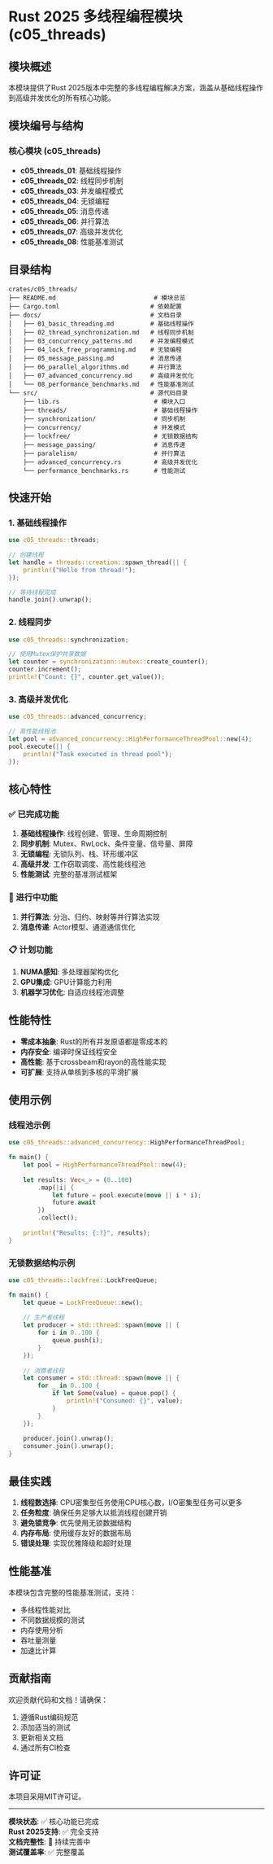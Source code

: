 # Rust 2025 多线程编程模块 (c05_threads)

## 模块概述

本模块提供了Rust 2025版本中完整的多线程编程解决方案，涵盖从基础线程操作到高级并发优化的所有核心功能。

## 模块编号与结构

### 核心模块 (c05_threads)

- **c05_threads_01**: 基础线程操作
- **c05_threads_02**: 线程同步机制
- **c05_threads_03**: 并发编程模式
- **c05_threads_04**: 无锁编程
- **c05_threads_05**: 消息传递
- **c05_threads_06**: 并行算法
- **c05_threads_07**: 高级并发优化
- **c05_threads_08**: 性能基准测试

## 目录结构

```text
crates/c05_threads/
├── README.md                           # 模块总览
├── Cargo.toml                         # 依赖配置
├── docs/                              # 文档目录
│   ├── 01_basic_threading.md          # 基础线程操作
│   ├── 02_thread_synchronization.md   # 线程同步机制
│   ├── 03_concurrency_patterns.md     # 并发编程模式
│   ├── 04_lock_free_programming.md    # 无锁编程
│   ├── 05_message_passing.md          # 消息传递
│   ├── 06_parallel_algorithms.md      # 并行算法
│   ├── 07_advanced_concurrency.md     # 高级并发优化
│   └── 08_performance_benchmarks.md   # 性能基准测试
└── src/                               # 源代码目录
    ├── lib.rs                          # 模块入口
    ├── threads/                        # 基础线程操作
    ├── synchronization/                # 同步机制
    ├── concurrency/                    # 并发模式
    ├── lockfree/                       # 无锁数据结构
    ├── message_passing/                # 消息传递
    ├── paralelism/                     # 并行算法
    ├── advanced_concurrency.rs         # 高级并发优化
    └── performance_benchmarks.rs       # 性能测试
```

## 快速开始

### 1. 基础线程操作

```rust
use c05_threads::threads;

// 创建线程
let handle = threads::creation::spawn_thread(|| {
    println!("Hello from thread!");
});

// 等待线程完成
handle.join().unwrap();
```

### 2. 线程同步

```rust
use c05_threads::synchronization;

// 使用Mutex保护共享数据
let counter = synchronization::mutex::create_counter();
counter.increment();
println!("Count: {}", counter.get_value());
```

### 3. 高级并发优化

```rust
use c05_threads::advanced_concurrency;

// 高性能线程池
let pool = advanced_concurrency::HighPerformanceThreadPool::new(4);
pool.execute(|| {
    println!("Task executed in thread pool");
});
```

## 核心特性

### ✅ 已完成功能

1. **基础线程操作**: 线程创建、管理、生命周期控制
2. **同步机制**: Mutex、RwLock、条件变量、信号量、屏障
3. **无锁编程**: 无锁队列、栈、环形缓冲区
4. **高级并发**: 工作窃取调度、高性能线程池
5. **性能测试**: 完整的基准测试框架

### 🚧 进行中功能

1. **并行算法**: 分治、归约、映射等并行算法实现
2. **消息传递**: Actor模型、通道通信优化

### 📋 计划功能

1. **NUMA感知**: 多处理器架构优化
2. **GPU集成**: GPU计算能力利用
3. **机器学习优化**: 自适应线程池调整

## 性能特性

- **零成本抽象**: Rust的所有并发原语都是零成本的
- **内存安全**: 编译时保证线程安全
- **高性能**: 基于crossbeam和rayon的高性能实现
- **可扩展**: 支持从单核到多核的平滑扩展

## 使用示例

### 线程池示例

```rust
use c05_threads::advanced_concurrency::HighPerformanceThreadPool;

fn main() {
    let pool = HighPerformanceThreadPool::new(4);
    
    let results: Vec<_> = (0..100)
        .map(|i| {
            let future = pool.execute(move || i * i);
            future.await
        })
        .collect();
    
    println!("Results: {:?}", results);
}
```

### 无锁数据结构示例

```rust
use c05_threads::lockfree::LockFreeQueue;

fn main() {
    let queue = LockFreeQueue::new();
    
    // 生产者线程
    let producer = std::thread::spawn(move || {
        for i in 0..100 {
            queue.push(i);
        }
    });
    
    // 消费者线程
    let consumer = std::thread::spawn(move || {
        for _ in 0..100 {
            if let Some(value) = queue.pop() {
                println!("Consumed: {}", value);
            }
        }
    });
    
    producer.join().unwrap();
    consumer.join().unwrap();
}
```

## 最佳实践

1. **线程数选择**: CPU密集型任务使用CPU核心数，I/O密集型任务可以更多
2. **任务粒度**: 确保任务足够大以抵消线程创建开销
3. **避免锁竞争**: 优先使用无锁数据结构
4. **内存布局**: 使用缓存友好的数据布局
5. **错误处理**: 实现优雅降级和超时处理

## 性能基准

本模块包含完整的性能基准测试，支持：

- 多线程性能对比
- 不同数据规模的测试
- 内存使用分析
- 吞吐量测量
- 加速比计算

## 贡献指南

欢迎贡献代码和文档！请确保：

1. 遵循Rust编码规范
2. 添加适当的测试
3. 更新相关文档
4. 通过所有CI检查

## 许可证

本项目采用MIT许可证。

---

**模块状态**: ✅ 核心功能已完成  
**Rust 2025支持**: ✅ 完全支持  
**文档完整性**: 🚧 持续完善中  
**测试覆盖率**: ✅ 完整覆盖

